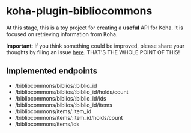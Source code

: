 # koha-plugin-bibliocommons

At this stage, this is a toy project for creating a __useful__ API for Koha. It is
focused on retrieving information from Koha.

__Important__: If you think something could be improved, please share your thoughts by filing
an issue [here](https://github.com/thekesolutions/koha-plugin-bibliocommons/issues). THAT'S THE
WHOLE POINT OF THIS!

## Implemented endpoints

* /bibliocommons/biblios/:biblio_id
* /bibliocommons/biblios/:biblio_id/holds/count
* /bibliocommons/biblios/:biblio_id/ids
* /bibliocommons/biblios/:biblio_id/items
* /bibliocommons/items/:item_id
* /bibliocommons/items/:item_id/holds/count
* /bibliocommons/items/ids
